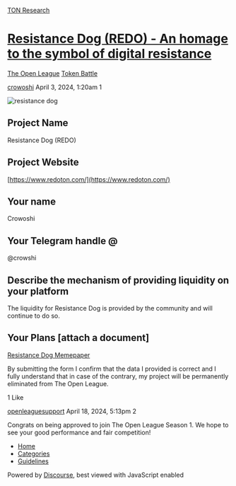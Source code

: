 [TON Research](/)

# [Resistance Dog (REDO) - An homage to the symbol of digital resistance](/t/resistance-dog-redo-an-homage-to-the-symbol-of-digital-resistance/3793)

[The Open League](/c/the-open-league/token-leaderboard/57)  [Token Battle](/c/the-open-league/token-leaderboard/57) 

    

[crowoshi](https://tonresear.ch/u/crowoshi)   April 3, 2024, 1:20am  1

![resistance dog](https://tonresear.ch/uploads/default/original/2X/a/a0411a5df3e2622abe2d1bb275b709b60cac0c01.jpeg)

## [](#project-name-1)Project Name

Resistance Dog (REDO)

## [](#project-website-2)Project Website

[https://www.redoton.com/](https://www.redoton.com/)

## [](#your-name-3)Your name

Crowoshi

## [](#your-telegram-handle-4)Your Telegram handle @

@crowshi

## [](#describe-the-mechanism-of-providing-liquidity-on-your-platform-5)Describe the mechanism of providing liquidity on your platform

The liquidity for Resistance Dog is provided by the community and will continue to do so.

## [](#your-plans-attach-a-document-6)Your Plans \[attach a document\]

[Resistance Dog Memepaper](https://acrobat.adobe.com/id/urn:aaid:sc:VA6C2:eb50136e-81f2-40ba-b6cd-76db7f0dcd2c)

By submitting the form I confirm that the data I provided is correct and I fully understand that in case of the contrary, my project will be permanently eliminated from The Open League.

  1 Like

[openleaguesupport](https://tonresear.ch/u/openleaguesupport) April 18, 2024, 5:13pm  2

Congrats on being approved to join The Open League Season 1. We hope to see your good performance and fair competition!

 

*   [Home](/)
*   [Categories](/categories)
*   [Guidelines](/guidelines)

Powered by [Discourse](https://www.discourse.org), best viewed with JavaScript enabled